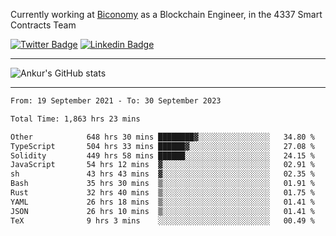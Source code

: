 Currently working at [Biconomy](https://biconomy.io/) as a Blockchain Engineer, in the 4337 Smart Contracts Team

 [![Twitter Badge](https://img.shields.io/badge/-@ankurdubey521-1ca0f1?style=flat-square&labelColor=1ca0f1&logo=twitter&logoColor=white&link=https://twitter.com/ankurdubey521)](https://twitter.com/ankurdubey521) [![Linkedin Badge](https://img.shields.io/badge/-ankurdubey521-blue?style=flat-square&logo=Linkedin&logoColor=white&link=https://www.linkedin.com/in/ankurdubey521/)](https://www.linkedin.com/in/ankurdubey521/)

<hr/>

![Ankur's GitHub stats](https://github-readme-stats.vercel.app/api?username=ankurdubey521&count_private=true&theme=radical)

<hr/>

<!--START_SECTION:waka-->

```txt
From: 19 September 2021 - To: 30 September 2023

Total Time: 1,863 hrs 23 mins

Other            648 hrs 30 mins ████████▓░░░░░░░░░░░░░░░░   34.80 %
TypeScript       504 hrs 33 mins ██████▓░░░░░░░░░░░░░░░░░░   27.08 %
Solidity         449 hrs 58 mins ██████░░░░░░░░░░░░░░░░░░░   24.15 %
JavaScript       54 hrs 12 mins  ▓░░░░░░░░░░░░░░░░░░░░░░░░   02.91 %
sh               43 hrs 43 mins  ▓░░░░░░░░░░░░░░░░░░░░░░░░   02.35 %
Bash             35 hrs 30 mins  ▒░░░░░░░░░░░░░░░░░░░░░░░░   01.91 %
Rust             32 hrs 40 mins  ▒░░░░░░░░░░░░░░░░░░░░░░░░   01.75 %
YAML             26 hrs 18 mins  ▒░░░░░░░░░░░░░░░░░░░░░░░░   01.41 %
JSON             26 hrs 10 mins  ▒░░░░░░░░░░░░░░░░░░░░░░░░   01.41 %
TeX              9 hrs 3 mins    ░░░░░░░░░░░░░░░░░░░░░░░░░   00.49 %
```

<!--END_SECTION:waka-->
